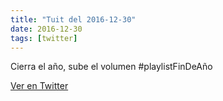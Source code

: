 ```yaml
---
title: "Tuit del 2016-12-30"
date: 2016-12-30
tags: [twitter]
---
```


Cierra el año, sube el volumen #playlistFinDeAño



[Ver en Twitter](https://twitter.com/i/web/status/814945681572032513)
